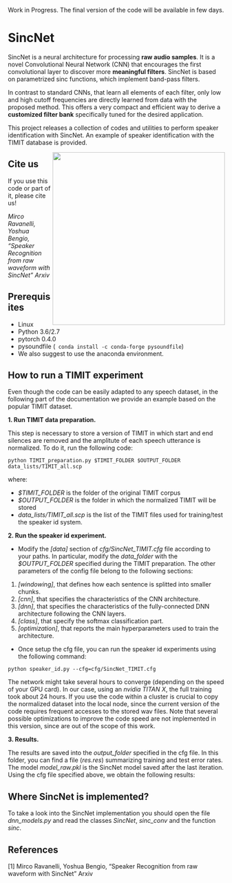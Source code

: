 Work in Progress. The final version of the code will be available in few days.

# SincNet
SincNet is a neural architecture for processing **raw audio samples**. It is a novel Convolutional Neural Network (CNN) that encourages the first convolutional layer to discover more **meaningful filters**. SincNet is based on parametrized sinc functions, which implement band-pass filters.

In contrast to standard CNNs, that learn all elements of each filter, only low and high cutoff frequencies are directly learned from data with the proposed method. This offers a very compact and efficient way to derive a **customized filter bank** specifically tuned for the desired application. 

This project releases a collection of codes and utilities to perform speaker identification with SincNet.
An example of speaker identification with the TIMIT database is provided. 

<img src="https://github.com/mravanelli/SincNet/blob/master/SincNet.png" width="400" img align="right">

## Cite us
If you use this code or part of it, please cite us!

*Mirco Ravanelli, Yoshua Bengio, “Speaker Recognition from raw waveform with SincNet” Arxiv*


## Prerequisites
- Linux
- Python 3.6/2.7
- pytorch 0.4.0
- pysoundfile (``` conda install -c conda-forge pysoundfile```)
- We also suggest to use the anaconda environment.


## How to run a TIMIT experiment
Even though the code can be easily adapted to any speech dataset, in the following part of the documentation we provide an example based on the popular TIMIT dataset.

**1. Run TIMIT data preparation.**

This step is necessary to store a version of TIMIT in which start and end silences are removed and the amplitute of each speech utterance is normalized. To do it, run the following code:

``
python TIMIT_preparation.py $TIMIT_FOLDER $OUTPUT_FOLDER data_lists/TIMIT_all.scp
``

where:
- *$TIMIT_FOLDER* is the folder of the original TIMIT corpus
- *$OUTPUT_FOLDER* is the folder in which the normalized TIMIT will be stored
- *data_lists/TIMIT_all.scp* is the list of the TIMIT files used for training/test the speaker id system.

**2. Run the speaker id experiment.**

- Modify the *[data]* section of *cfg/SincNet_TIMIT.cfg* file according to your paths. In particular, modify the *data_folder* with the *$OUTPUT_FOLDER* specified during the TIMIT preparation. The other parameters of the config file belong to the following sections:
 1. *[windowing]*, that defines how each sentence is splitted into smaller chunks.
 2. *[cnn]*,  that specifies the characteristics of the CNN architecture.
 3. *[dnn]*,  that specifies the characteristics of the fully-connected DNN architecture following the CNN layers.
 4. *[class]*, that specify the softmax classification part.
 5. *[optimization]*, that reports the main hyperparameters used to train the architecture.

- Once setup the cfg file, you can run the speaker id experiments using the following command:

``
python speaker_id.py --cfg=cfg/SincNet_TIMIT.cfg
``

The network might take several hours to converge (depending on the speed of your GPU card). In our case, using an *nvidia TITAN X*, the full training took about 24 hours. If you use the code within a cluster is crucial to copy the normalized dataset into the local node, since the current version of the code requires frequent accesses to the stored wav files. Note that several possible optimizations to improve the code speed are not implemented in this version, since are out of the scope of this work.

**3. Results.**

The results are saved into the *output_folder* specified in the cfg file. In this folder, you can find a file (*res.res*) summarizing training and test error rates. The model *model_raw.pkl* is the SincNet model saved after the last iteration. 
Using the cfg file specified above, we obtain the following results:

## Where SincNet is implemented?
To take a look into the SincNet implementation you should open the file *dnn_models.py* and read the classes *SincNet*, *sinc_conv* and the function *sinc*.

## References

[1] Mirco Ravanelli, Yoshua Bengio, “Speaker Recognition from raw waveform with SincNet” Arxiv
